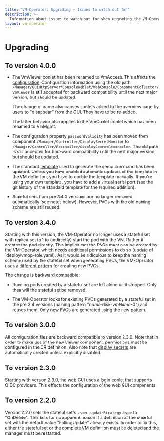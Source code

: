 ```yaml
---
title: "VM-Operator: Upgrading — Issues to watch out for"
description: >-
  Information about issues to watch out for when upgrading the VM-Operator.
layout: vm-operator
---
```


# Upgrading

## To version 4.0.0

  * The VmViewer conlet has been renamed to VmAccess. This affects the
    [configuration](https://vm-operator.jdrupes.org/user-gui.html).
    Configuration information using the old path
    `/Manager/GuiHttpServer/ConsoleWeblet/WebConsole/ComponentCollector/VmViewer`
    is still accepted for backward compatibility until the next major version,
    but should be updated.

    The change of name also causes conlets added to the overview page by
    users to "disappear" from the GUI. They have to be re-added.

    The latter behavior also applies to the VmConlet conlet which has been
    renamed to VmMgmt.

  * The configuration property `passwordValidity` has been moved from component
    `/Manager/Controller/DisplaySecretMonitor` to
    `/Manager/Controller/Reconciler/DisplaySecretReconciler`. The old path is
    still accepted for backward compatibility until the next major version,
    but should be updated.

  * The standard [template](./runner.html#stand-alone-configuration) used
    to generate the qemu command has been updated. Unless you have enabled
    automatic updates of the template in the VM definition, you have to
    update the template manually. If you're using your own template, you
    have to add a virtual serial port (see the git history of the standard
    template for the required addition).
    
  * Stateful sets from pre 3.4.0 versions are no longer removed automatically
    (see notes below). However, PVCs with the old naming scheme are still
    reused.

## To version 3.4.0

Starting with this version, the VM-Operator no longer uses a stateful set
with replica set to 1 to (indirectly) start the pod with the VM. Rather
it creates the pod directly. This implies that the PVCs must also be created
by the VM-Operator, which needs additional permissions to do so (update of
`deploy/vmop-role.yaml). As it would be ridiculous to keep the naming scheme
used by the stateful set when generating PVCs, the VM-Operator uses a
[different pattern](controller.html#defining-disks) for creating new PVCs.

The change is backward compatible:

  * Running pods created by a stateful set are left alone until stopped.
    Only then will the stateful set be removed.

  * The VM-Operator looks for existing PVCs generated by a stateful
    set in the pre 3.4 versions (naming pattern "*name*-disk-*vmName*-0")
    and reuses them. Only new PVCs are generated using the new pattern.

## To version 3.0.0

All configuration files are backward compatible to version 2.3.0.
Note that in order to make use of the new viewer component,
[permissions](https://mnlipp.github.io/VM-Operator/user-gui.html#control-access-to-vms)
must be configured in the CR definition. Also note that
[display secrets](https://mnlipp.github.io/VM-Operator/user-gui.html#securing-access)
are automatically created unless explicitly disabled.

## To version 2.3.0

Starting with version 2.3.0, the web GUI uses a login conlet that
supports OIDC providers. This effects the configuration of the
web GUI components.

## To version 2.2.0

Version 2.2.0 sets the stateful set's `.spec.updateStrategy.type` to
"OnDelete". This fails for no apparent reason if a definition of
the stateful set with the default value "RollingUpdate" already exists.
In order to fix this, either the stateful set or the complete VM definition
must be deleted and the manager must be restarted.
